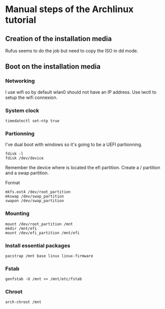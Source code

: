 # Manual steps of the Archlinux tutorial

## Creation of the installation media

Rufus seems to do the job but need to copy the ISO in dd mode.

## Boot on the installation media

### Networking

I use wifi so by default wlan0 should not have an IP address.
Use iwctl to setup the wifi connexion.

### System clock

```shell
timedatectl set-ntp true
```

### Partionning

I've dual boot with windows so it's going to be a UEFI partionning.

```shell
fdisk -l
fdisk /dev/device
```

Remember the device where is located the efi partition.
Create a / partition and a swap partition.

Format

```shell
mkfs.ext4 /dev/root_partition
mkswap /dev/swap_partition
swapon /dev/swap_partition
```

### Mounting

```shell
mount /dev/root_partition /mnt
mkdir /mnt/efi
mount /dev/efi_partition /mnt/efi
```

### Install essential packages

```shell
pacstrap /mnt base linux linux-firmware
```

### Fstab

```shell
genfstab -U /mnt >> /mnt/etc/fstab
```

### Chroot

```shell
arch-chroot /mnt
```
